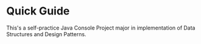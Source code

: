# Quick Guide
This's a self-practice Java Console Project major in implementation of Data Structures and Design Patterns.

